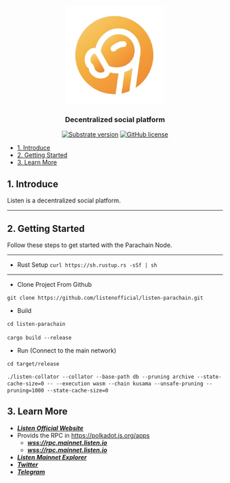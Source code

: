 <p align="center">
  <img src="docs/listen-logo.jpeg?raw=true" alt="image" width="230"/>
</p>

<h3 align="center">Decentralized social platform</h3>

<div align="center">


[![Substrate version](https://img.shields.io/badge/Substrate-3.0.0-brightgreen?logo=Parity%20Substrate)](https://substrate.dev/)
[![GitHub license](https://img.shields.io/badge/license-MIT%2FApache2-blue)](LICENSE)

</div>
<!-- TOC -->

- [1. Introduce](#1-introduce)
- [2. Getting Started](#2-getting-started)
- [3. Learn More](#3-learn-more)

<!-- /TOC -->

## 1. Introduce
Listen is a decentralized social platform.

***
## 2. Getting Started
Follow these steps to get started with the Parachain Node.
***
* Rust Setup
`curl https://sh.rustup.rs -sSf | sh`
***
* Clone Project From Github
```buildoutcfg
git clone https://github.com/listenofficial/listen-parachain.git
```
* Build
```buildoutcfg
cd listen-parachain

cargo build --release
```


* Run (Connect to the main network)
```buildoutcfg
cd target/release
```
```buildoutcfg
./listen-collator --collator --base-path db --pruning archive --state-cache-size=0 -- --execution wasm --chain kusama --unsafe-pruning --pruning=1000 --state-cache-size=0
```
## 3. Learn More
* [***Listen Official Website***](https://listen.io)
* Provids the RPC in https://polkadot.js.org/apps
	* [***wss://rpc.mainnet.listen.io***](https://polkadot.js.org/apps/?rpc=wss%3A%2F%2Fwss.mainnet.listen.io#/explorer)
	* [***wss://rpc.mainnet.listen.io***](https://polkadot.js.org/apps/?rpc=wss%3A%2F%2Frpc.mainnet.listen.io#/explorer)
* [***Listen Mainnet Explorer***](https://scan.listen.io)
* [***Twitter***](https://twitter.com/Listen_io)
* [***Telegram***](https://t.me/listengroup)








